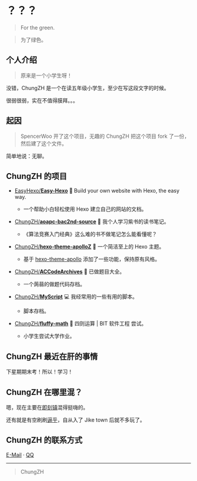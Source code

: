 # ？？？

> For the green.

> 为了绿色。

## 个人介绍

> 原来是一个小学生呀！

没错，ChungZH 是一个在读五年级小学生，至少在写这段文字的时候。

很弱很弱，实在不值得膜拜。。。

## 起因

> SpencerWoo 开了这个项目，无趣的 ChungZH 把这个项目 fork 了一份，然后建了这个文件。

简单地说：无聊。

## ChungZH 的项目

- [EasyHexo/**Easy-Hexo**](https://github.com/EasyHexo/Easy-Hexo) 🤘 Build your own website with Hexo, the easy way.
  - 一个帮助小白轻松使用 Hexo 建立自己的网站的文档。
- [ChungZH/**aoapc-bac2nd-source**](https://github.com/ChungZH/aoapc-bac2nd-source) 📘 我个人学习紫书的读书笔记。
  - 《算法竞赛入门经典》这么难的书不做笔记怎么能看懂呢？
- [ChungZH/**hexo-theme-apolloZ**](https://github.com/ChungZH/hexo-theme-apolloZ)  🌟 一个简洁至上的 Hexo 主题。

  - 基于 [hexo-theme-apollo](https://github.com/pinggod/hexo-theme-apollo/) 添加了一些功能，保持原有风格。
- [ChungZH/**ACCodeArchives**](https://github.com/ChungZH/ACCodeArchives) 📗 已做题目大全。

  - 一个蒟蒻的做题代码存档。
- [ChungZH/**MyScript**](https://github.com/ChungZH/MyScript) 💻 我经常用的一些有用的脚本。

  - 脚本存档。
- [ChungZH/**fluffy-math**](https://github.com/ChungZH/fluffy-math) 🔣 四则运算 | BIT 软件工程 尝试。
  - 小学生尝试大学作业。

## ChungZH 最近在肝的事情

下星期期末考！所以！学习！

## ChungZH 在哪里混？

嗯，现在主要在[即刻镇](https://web.okjike.com/user/5755a791-fb07-4b43-807c-3385334195c9/post)混得挺嗨的。

还有就是有空刷刷[逼乎](https://www.zhihu.com/people/chung-zh)，自从入了 Jike town 后就不多玩了。

## ChungZH 的联系方式

[E-Mail](mailto:chung.zh@qq.com) · [QQ](http://wpa.qq.com/msgrd?v=3&uin=124694738&site=qq&menu=yes) 

------

> ChungZH